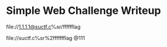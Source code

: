 # Simple Web Challenge Writeup

file://1.1.1.1@suctf.c℆sr/fffffflag

file://suctf.c℆sr%2ffffffflag @111

